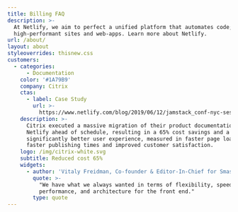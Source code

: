 ```yaml
---
title: Billing FAQ
description: >-
  At Netlify, we aim to perfect a unified platform that automates code; creating
  high-performant sites and web-apps. Learn more about Netlify.
url: /about/
layout: about
styleoverrides: thisnew.css
customers:
  - categories:
      - Documentation
    color: '#1A79B9'
    company: Citrix
    ctas:
      - label: Case Study
        url: >-
          https://www.netlify.com/blog/2019/06/12/jamstack_conf-nyc-session-recap-citrix-delivers-better-ux-with-less-overhead-using-jamstack-and-netlify/
    description: >-
      Citrix executed a massive migration of their product documentation to
      Netlify ahead of schedule, resulting in a 65% cost savings and a
      significantly better user experience, measured in faster page loads,
      faster publishing times and improved customer satisfaction.
    logo: /img/citrix-white.svg
    subtitle: Reduced cost 65%
    widgets:
      - author: 'Vitaly Freidman, Co-founder & Editor-In-Chief for Smashing Magazine'
        quote: >-
          "We have what we always wanted in terms of flexibility, speed,
          performance, and architecture for the front end."
        type: quote
---
```


